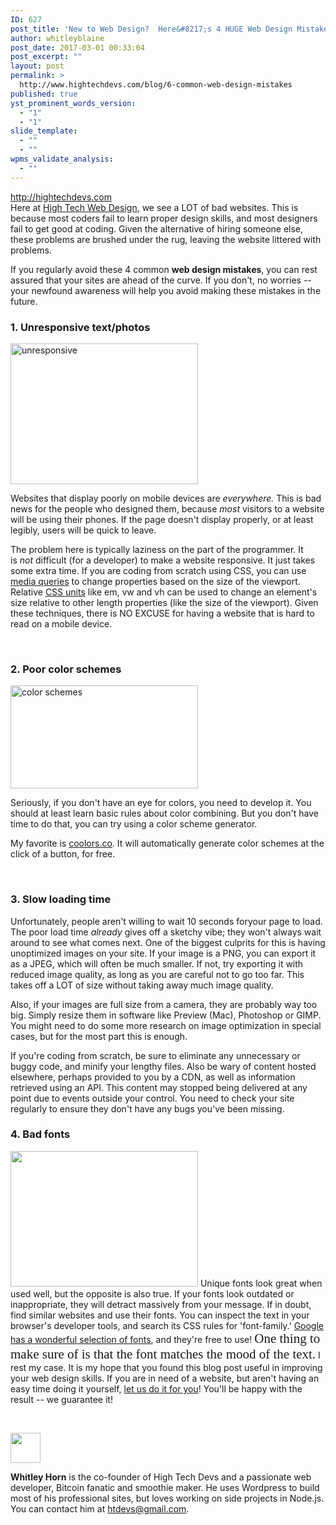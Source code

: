 ```yaml
---
ID: 627
post_title: 'New to Web Design?  Here&#8217;s 4 HUGE Web Design Mistakes You&#8217;re Probably Making'
author: whitleyblaine
post_date: 2017-03-01 00:33:04
post_excerpt: ""
layout: post
permalink: >
  http://www.hightechdevs.com/blog/6-common-web-design-mistakes
published: true
yst_prominent_words_version:
  - "1"
  - "1"
slide_template:
  - ""
  - ""
wpms_validate_analysis:
  - ""
---
```

<div id="lo136"><a class="sq_local" title="New to Web Design?  Here's 4 HUGE Mistakes You're Probably Making -- and How You Can Fix Them!" href="http://www.hightechdevs.com/blog/6-common-web-design-mistakes" rel="nofollow">http://hightechdevs.com</a></div>
<div></div>
Here at <a title="High Tech Devs Blog" href="http://hightechdevs.com/blog" rel="">High Tech Web Design</a>, we see a LOT of bad websites. This is because most coders fail to learn proper design skills, and most designers fail to get good at coding. Given the alternative of hiring someone else, these problems are brushed under the rug, leaving the website littered with problems.

If you regularly avoid these 4 common <strong>web design mistakes</strong>, you can rest assured that your sites are ahead of the curve. If you don't, no worries -- your newfound awareness will help you avoid making these mistakes in the future.
<h3>1. Unresponsive text/photos</h3>
<img class="alignleft wp-image-700 size-medium" title="unresponsive design" src="http://www.hightechdevs.com/wp-content/uploads/responsive-vs-unresponsive-website-1-300x225.jpg" alt="unresponsive" width="300" height="225" />

Websites that display poorly on mobile devices are <em>everywhere.</em> This is bad news for the people who designed them, because <em>most</em> visitors to a website will be using their phones. If the page doesn't display properly, or at least legibly, users will be quick to leave.

The problem here is typically laziness on the part of the programmer. It is <em>not </em>difficult (for a developer) to make a website responsive. It just takes some extra time. If you are coding from scratch using CSS, you can use <a title="css tricks media queries" href="https://css-tricks.com/snippets/css/media-queries-for-standard-devices/" rel="">media queries</a> to change properties based on the size of the viewport. Relative <a title="CSS Units" href="https://www.w3schools.com/cssref/css_units.asp" rel="">CSS units</a> like em, vw and vh can be used to change an element's size relative to other length properties (like the size of the viewport). Given these techniques, there is NO EXCUSE for having a website that is hard to read on a mobile device.

&nbsp;
<h3>2. Poor color schemes</h3>
<img class="alignleft wp-image-701 size-medium" title="color schemes" src="http://www.hightechdevs.com/wp-content/uploads/bad-web-design-colors-combination-13-300x165.jpg" alt="color schemes" width="300" height="165" />

Seriously, if you don't have an eye for colors, you need to develop it. You should at least learn basic rules about color combining. But you don't have time to do that, you can try using a color scheme generator.

My favorite is <a title="Web Design Colors" href="https://coolors.co" rel="">coolors.co</a>. It will automatically generate color schemes at the click of a button, for free.

&nbsp;
<h3>3. Slow loading time</h3>
Unfortunately, people aren't willing to wait 10 seconds foryour page to load. The poor load time <em>already</em> gives off a sketchy vibe; they won't always wait around to see what comes next. One of the biggest culprits for this is having unoptimized images on your site. If your image is a PNG, you can export it as a JPEG, which will often be much smaller. If not, try exporting it with reduced image quality, as long as you are careful not to go too far. This takes off a LOT of size without taking away much image quality.

Also, if your images are full size from a camera, they are probably way too big. Simply resize them in software like Preview (Mac), Photoshop or GIMP. You might need to do some more research on image optimization in special cases, but for the most part this is enough.

If you're coding from scratch, be sure to eliminate any unnecessary or buggy code, and minify your lengthy files. Also be wary of content hosted elsewhere, perhaps provided to you by a CDN, as well as information retrieved using an API. This content may stopped being delivered at any point due to events outside your control. You need to check your site regularly to ensure they don't have any bugs you've been missing.
<h3>4. Bad fonts</h3>
<img class="size-medium wp-image-704 alignleft" src="http://hightechdevs.com/wp-content/uploads/badfonts-1-300x217.png" alt="" width="300" height="217" />
Unique fonts look great when used well, but the opposite is also true. If your fonts look outdated or inappropriate, they will detract massively from your message. If in doubt, find similar websites and use their fonts. You can inspect the text in your browser's developer tools, and search its CSS rules for 'font-family.' <a title="Google Fonts" href="https://fonts.google.com" rel="">Google has a wonderful selection of fonts</a>, and they're free to use! <span style="font-family: 'Curlz MT'; font-size: 1.5em;">One thing to make sure of is that the font matches the mood of the text.</span> I rest my case.
It is my hope that you found this blog post useful in improving your web design skills. If you are in need of a website, but aren't having an easy time doing it yourself, <a title="High Tech Devs Blog" href="http://hightechdevs.com/blog" rel="">let us do it for you</a>! You'll be happy with the result -- we guarantee it!

&nbsp;

<img class="alignleft wp-image-697 size-full" src="http://hightechdevs.com/wp-content/uploads/14440950_306137739754078_7138612908098277376_n.jpg" width="48" height="48" />

<strong>Whitley Horn</strong> is the co-founder of High Tech Devs and a passionate web developer, Bitcoin fanatic and smoothie maker. He uses Wordpress to build most of his professional sites, but loves working on side projects in Node.js. You can contact him at htdevs@gmail.com.